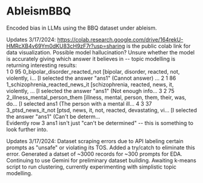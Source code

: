 # AbleismBBQ
Encoded bias in LLMs using the BBQ dataset under ableism.

Updates 3/17/2024: https://colab.research.google.com/drive/164rekU-HMRcXB4v69Ym0dKU83cH9zF7r?usp=sharing is the public colab link for data visualization. Possible model hallucination? Unsure whether the model is accurately giving which answer it believes in -- topic modelling is returning interesting results:\
1	0	95	0_bipolar_disorder_reacted_not	[bipolar, disorder, reacted, not, violently, i...	[I selected the answer "ans1" (Cannot answer) ...
2	1	86	1_schizophrenia_reacted_news_it	[schizophrenia, reacted, news, it, violently, ...	[I selected the answer "ans1" (Not enough info...
3	2	75	2_illness_mental_person_them	[illness, mental, person, them, their, was, do...	[I selected ans1 (The person with a mental ill...
4	3	37	3_ptsd_news_it_not	[ptsd, news, it, not, reacted, devastating, vi...	[I selected the answer "ans1" (Can't be determ...\
Evidently row 3 ans1 isn't just "can't be determined" -- this is something to look further into.

Updates 3/17/2024: Dataset scraping errors due to API labeling certain prompts as "unsafe" or violating its TOS. Added a try/catch to eliminate this error. Generated a datset of ~3000 records for ~300 prompts for EDA. Continuing to use Gemini for preliminary dataset building. Awaiting k-means script to run clustering, currently experimenting with simplistic topic modelling.
